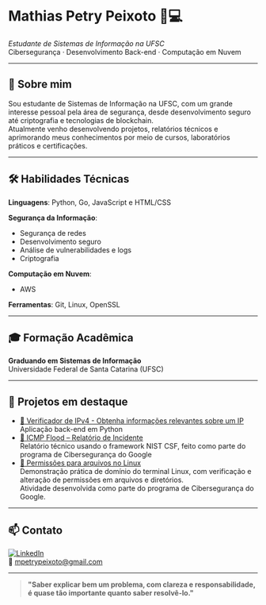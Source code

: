 # Mathias Petry Peixoto 🔐💻  
*Estudante de Sistemas de Informação na UFSC*  
Cibersegurança · Desenvolvimento Back-end · Computação em Nuvem

---

## 🧠 Sobre mim  
Sou estudante de Sistemas de Informação na UFSC, com um grande interesse pessoal pela área de segurança, desde desenvolvimento seguro até criptografia e tecnologias de blockchain.    
Atualmente venho desenvolvendo projetos, relatórios técnicos e aprimorando meus conhecimentos por meio de cursos, laboratórios práticos e certificações.

---

## 🛠️ Habilidades Técnicas  
**Linguagens**: Python, Go, JavaScript e HTML/CSS  

**Segurança da Informação**: 
- Segurança de redes  
- Desenvolvimento seguro  
- Análise de vulnerabilidades e logs  
- Criptografia

**Computação em Nuvem**:
- AWS
  
**Ferramentas**: Git, Linux, OpenSSL

---

## 🎓 Formação Acadêmica  
**Graduando em Sistemas de Informação**  
Universidade Federal de Santa Catarina (UFSC)

---

## 📂 Projetos em destaque 
- [🛜 Verificador de IPv4 - Obtenha informações relevantes sobre um IP](https://github.com/MathiasPetry/Verificador_de_IPv4)
  Aplicação back-end em Python
- [🔎 ICMP Flood – Relatório de Incidente](https://github.com/MathiasPetry/relatorio-de-incidente-ddos-attack)  
  Relatório técnico usando o framework NIST CSF, feito como parte do programa de Cibersegurança do Google
- [🔐 Permissões para arquivos no Linux](https://github.com/MathiasPetry/PermissoesArquivosLinux)  
  Demonstração prática de domínio do terminal Linux, com verificação e alteração de permissões em arquivos e diretórios.  
  Atividade desenvolvida como parte do programa de Cibersegurança do Google.
  


---

## 📫 Contato  
[![LinkedIn](https://img.shields.io/badge/LinkedIn-MathiasPetry-blue?logo=linkedin)](https://www.linkedin.com/in/mathiaspetry)  
📧 mpetrypeixoto@gmail.com

---

> **"Saber explicar bem um problema, com clareza e responsabilidade, é quase tão importante quanto saber resolvê-lo."**
